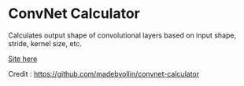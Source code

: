# ConvNet Calculator

Calculates output shape of convolutional layers based on input shape, stride, kernel size, etc.

[Site here](https://mhtrinh.github.io/convnet-calculator/)

Credit : https://github.com/madebyollin/convnet-calculator
